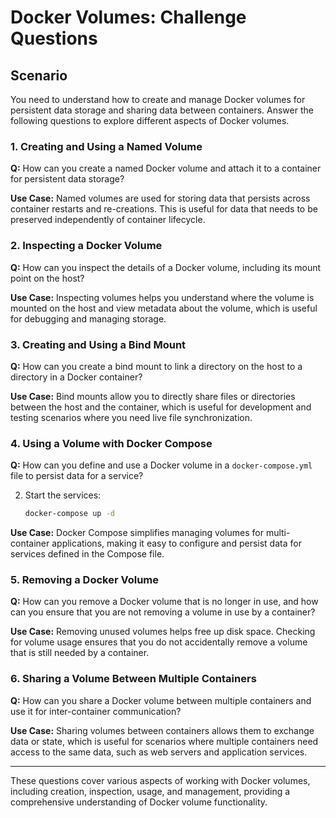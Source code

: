 # Docker Volumes: Challenge Questions

## Scenario

You need to understand how to create and manage Docker volumes for persistent data storage and sharing data between containers. Answer the following questions to explore different aspects of Docker volumes.

### 1. Creating and Using a Named Volume

**Q:** How can you create a named Docker volume and attach it to a container for persistent data storage?

**Use Case:** Named volumes are used for storing data that persists across container restarts and re-creations. This is useful for data that needs to be preserved independently of container lifecycle.

### 2. Inspecting a Docker Volume

**Q:** How can you inspect the details of a Docker volume, including its mount point on the host?

**Use Case:** Inspecting volumes helps you understand where the volume is mounted on the host and view metadata about the volume, which is useful for debugging and managing storage.

### 3. Creating and Using a Bind Mount

**Q:** How can you create a bind mount to link a directory on the host to a directory in a Docker container?

**Use Case:** Bind mounts allow you to directly share files or directories between the host and the container, which is useful for development and testing scenarios where you need live file synchronization.

### 4. Using a Volume with Docker Compose

**Q:** How can you define and use a Docker volume in a `docker-compose.yml` file to persist data for a service?

2. Start the services:

    ```bash
    docker-compose up -d
    ```

**Use Case:** Docker Compose simplifies managing volumes for multi-container applications, making it easy to configure and persist data for services defined in the Compose file.

### 5. Removing a Docker Volume

**Q:** How can you remove a Docker volume that is no longer in use, and how can you ensure that you are not removing a volume in use by a container?

**Use Case:** Removing unused volumes helps free up disk space. Checking for volume usage ensures that you do not accidentally remove a volume that is still needed by a container.

### 6. Sharing a Volume Between Multiple Containers

**Q:** How can you share a Docker volume between multiple containers and use it for inter-container communication?

**Use Case:** Sharing volumes between containers allows them to exchange data or state, which is useful for scenarios where multiple containers need access to the same data, such as web servers and application services.

---

These questions cover various aspects of working with Docker volumes, including creation, inspection, usage, and management, providing a comprehensive understanding of Docker volume functionality.
